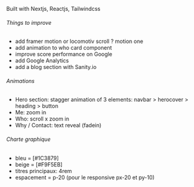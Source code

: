 Built with Nextjs, Reactjs, Tailwindcss

###### Things to improve ######
- add framer motion or locomotiv scroll ? motion one
- add animation to who card component
- improve score performance on Google
- add Google Analytics
- add a blog section with Sanity.io


###### Animations ######
- Hero section: stagger animation of 3 elements: navbar > herocover > heading > button
- Me: zoom in
- Who: scroll x zoom in
- Why / Contact: text reveal (fadein)


###### Charte graphique ######
- bleu = [#1C3879]
- beige = [#F9F5EB]
- titres principaux: 4rem
- espacement = p-20 (pour le responsive px-20 et py-10)


